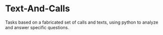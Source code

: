 # Text-And-Calls

Tasks based on a fabricated set of calls and texts, using python 
to analyze and answer specific questions.

